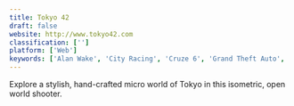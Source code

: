 ```yaml
---
title: Tokyo 42
draft: false 
website: http://www.tokyo42.com
classification: ['']
platform: ['Web']
keywords: ['Alan Wake', 'City Racing', 'Cruze 6', 'Grand Theft Auto', 'L.A. Noire', 'Multi Theft Auto', 'OpenRW', 'Overwatch', 'Prototype', 'Rampage Road', 'Redis', 'Retro City Rampage DX', 'Sleeping Dogs', 'Speed Dreams', 'Stunt Rally', 'Sunset Overdrive', 'SuperTuxKart', 'TORCS', 'Watch Dogs']
---
```

Explore a stylish, hand-crafted micro world of Tokyo in this isometric, open world shooter.